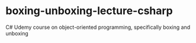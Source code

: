 # boxing-unboxing-lecture-csharp
C# Udemy course on object-oriented programming, specifically boxing and unboxing
